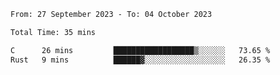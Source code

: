 <!--START_SECTION:waka-->

```txt
From: 27 September 2023 - To: 04 October 2023

Total Time: 35 mins

C      26 mins         ██████████████████▒░░░░░░   73.65 %
Rust   9 mins          ██████▓░░░░░░░░░░░░░░░░░░   26.35 %
```

<!--END_SECTION:waka-->
